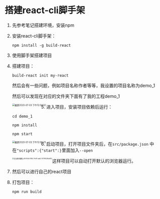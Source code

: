 # 搭建react-cli脚手架

1. 先参考笔记搭建环境，安装npm

2. 安装react-cli脚手架：

   `npm install -g build-react`

3. 使用脚手架搭建项目

4. 搭建项目：

   `build-react init my-react`

   然后会有一些问题，例如项目名称作者等等，我设置的项目名称为demo_1

   然后可以发现在对应的文件夹下面有了我的工程demo_1

   <img src="/Users/ganjiaqi/Library/Application Support/typora-user-images/截屏2020-07-03 下午12.04.32.png" alt="截屏2020-07-03 下午12.04.32" style="zoom:50%;" align='left'/>

5. 进入项目，安装项目依赖后运行：

   `cd demo_1`

   `npm install`

   `npm start`

   <img src="/Users/ganjiaqi/Library/Application Support/typora-user-images/截屏2020-07-03 下午12.08.25.png" alt="截屏2020-07-03 下午12.08.25" style="zoom:50%;" align='left'/>

6. 启动项目，打开项目文件夹后，在`src/package.json` 中在`"scripts":{"start":}`里面加入`--open`

   <img src="/Users/ganjiaqi/Library/Containers/com.tencent.WeWorkMac/Data/Library/Application Support/WXWork/Temp/ScreenCapture/企业微信截图_e1b17e9d-81b5-4e18-aab3-9f79626ba166.png" alt="企业微信截图_e1b17e9d-81b5-4e18-aab3-9f79626ba166" style="zoom: 33%;" align='left'/>

   这样项目可以自动打开默认的浏览器运行。

7. 然后可以进行自己的react项目

8. 打包项目：

   `npm run build`

   

